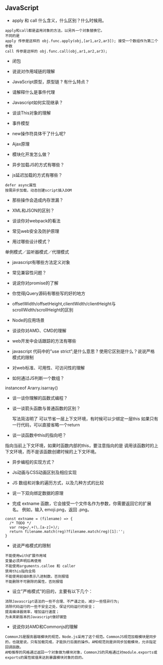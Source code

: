 ## JavaScript

- apply 和 call 什么含义，什么区别？什么时候用。

```
apply和call都是盗用对象的方法，以另外一个对象替换它。
不同的是
apply 传参是这样的 obj.func.apply(obj,[ar1,ar2,ar3]); 接受一个数组作为第二个参数
call 传参是这样的 obj.func.call(obj,ar1,ar2,ar3);
```

- 闭包

- 说说对作用域链的理解

- JavaScript原型，原型链 ? 有什么特点？

- 请解释什么是事件代理

- Javascript如何实现继承？

- 谈谈This对象的理解

- 事件模型

- new操作符具体干了什么呢?

- Ajax原理

- 模块化开发怎么做？

- 异步加载JS的方式有哪些？

- js延迟加载的方式有哪些？

```
defer async属性
按需异步加载，动态创建script插入DOM

```

- 那些操作会造成内存泄漏？

- XML和JSON的区别？

- 谈谈你对webpack的看法

- 常见web安全及防护原理

- 用过哪些设计模式？

单例模式／监听器模式／代理模式

- javascript有哪些方法定义对象

- 常见兼容性问题？

- 说说你对promise的了解

- 你觉得jQuery源码有哪些写的好的地方

- offsetWidth/offsetHeight,clientWidth/clientHeight与scrollWidth/scrollHeight的区别

- Node的应用场景

- 谈谈你对AMD、CMD的理解

- web开发中会话跟踪的方法有哪些

- javascript 代码中的”use strict”;是什么意思 ? 使用它区别是什么？说说严格模式的限制

- 对web标准、可用性、可访问性的理解

- 如何通过JS判断一个数组？

instanceof Ararry.isarray()

- 谈一谈你理解的函数式编程？

- 谈一谈箭头函数与普通函数的区别？

    写法简洁明了
    可以节省一层上下文环境，有时候可以少绑定一层this
    如果只有一行代码，可以直接省略一个return

- 谈一谈函数中this的指向吧？

指向当前上下文环境，如果时函数内部的this，要注意指向的是 调用该函数时的上下文环境，而不是该函数创建时候的上下文环境。

- 异步编程的实现方式？

- Js动画与CSS动画区别及相应实现

- JS 数组和对象的遍历方式，以及几种方式的比较

- 说一下双向绑定数据的原理



- 完成 extname 函数，它会接受一个文件名作为参数，你需要返回它的扩展名。
    例如，输入 emoji.png，返回 .png。

```
const extname = (filename) => {
  /* TODO */
  var reg=/.+(\.[a-z]+)/;
  return filename.match(reg)?filename.match(reg)[1]:'';
}
```

- 说说严格模式的限制

```
不能使用with扩展作用域
变量必须声明后再使用
不能使用arguments.callee 和 caller
禁用this指向全局
不能使用前缀0表示八进制数，否则报错
不能删除不可删除的属性，否则报错
```

- 设立”严格模式”的目的，主要有以下几个：

```
消除Javascript语法的一些不合理、不严谨之处，减少一些怪异行为;
消除代码运行的一些不安全之处，保证代码运行的安全；
提高编译器效率，增加运行速度；
为未来新版本的Javascript做好铺垫
```

- 说说你对AMD和Commonjs的理解

```
CommonJS是服务器端模块的规范，Node.js采用了这个规范。CommonJS规范加载模块是同步的，也就是说，只有加载完成，才能执行后面的操作。AMD规范则是非同步加载模块，允许指定回调函数。
AMD推荐的风格通过返回一个对象做为模块对象，CommonJS的风格通过对module.exports或exports的属性赋值来达到暴露模块对象的目的。
```